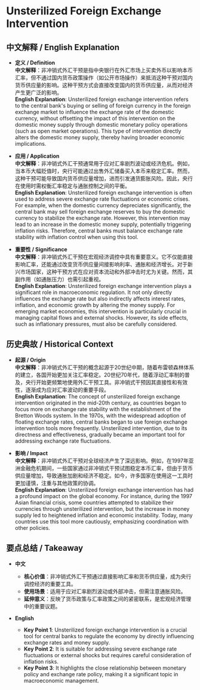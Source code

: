 # Unsterilized Foreign Exchange Intervention

## 中文解释 / English Explanation

* **定义 / Definition**  
  **中文解释**：非冲销式外汇干预是指中央银行在外汇市场上买卖外币以影响本币汇率，但不通过国内货币政策操作（如公开市场操作）来抵消这种干预对国内货币供应量的影响。这种干预方式会直接改变国内的货币供应量，从而对经济产生更广泛的影响。  
  **English Explanation**: Unsterilized foreign exchange intervention refers to the central bank's buying or selling of foreign currency in the foreign exchange market to influence the exchange rate of the domestic currency, without offsetting the impact of this intervention on the domestic money supply through domestic monetary policy operations (such as open market operations). This type of intervention directly alters the domestic money supply, thereby having broader economic implications.

* **应用 / Application**  
  **中文解释**：非冲销式外汇干预通常用于应对汇率剧烈波动或经济危机。例如，当本币大幅贬值时，央行可能通过出售外汇储备买入本币来稳定汇率。然而，这种干预可能导致国内货币供应量增加，进而引发通货膨胀风险。因此，央行在使用时需权衡汇率稳定与通胀控制之间的平衡。  
  **English Explanation**: Unsterilized foreign exchange intervention is often used to address severe exchange rate fluctuations or economic crises. For example, when the domestic currency depreciates significantly, the central bank may sell foreign exchange reserves to buy the domestic currency to stabilize the exchange rate. However, this intervention may lead to an increase in the domestic money supply, potentially triggering inflation risks. Therefore, central banks must balance exchange rate stability with inflation control when using this tool.

* **重要性 / Significance**  
  **中文解释**：非冲销式外汇干预在宏观经济调控中具有重要意义。它不仅能直接影响汇率，还能通过改变货币供应量间接影响利率、通胀和经济增长。对于新兴市场国家，这种干预方式在应对资本流动和外部冲击时尤为关键。然而，其副作用（如通胀压力）也需引起重视。  
  **English Explanation**: Unsterilized foreign exchange intervention plays a significant role in macroeconomic regulation. It not only directly influences the exchange rate but also indirectly affects interest rates, inflation, and economic growth by altering the money supply. For emerging market economies, this intervention is particularly crucial in managing capital flows and external shocks. However, its side effects, such as inflationary pressures, must also be carefully considered.

## 历史典故 / Historical Context

* **起源 / Origin**  
  **中文解释**：非冲销式外汇干预的概念起源于20世纪中期，随着布雷顿森林体系的建立，各国开始更加关注汇率稳定。20世纪70年代，随着浮动汇率制的普及，央行开始更频繁地使用外汇干预工具。非冲销式干预因其直接性和有效性，逐渐成为应对汇率波动的重要手段。  
  **English Explanation**: The concept of unsterilized foreign exchange intervention originated in the mid-20th century, as countries began to focus more on exchange rate stability with the establishment of the Bretton Woods system. In the 1970s, with the widespread adoption of floating exchange rates, central banks began to use foreign exchange intervention tools more frequently. Unsterilized intervention, due to its directness and effectiveness, gradually became an important tool for addressing exchange rate fluctuations.

* **影响 / Impact**  
  **中文解释**：非冲销式外汇干预对全球经济产生了深远影响。例如，在1997年亚洲金融危机期间，一些国家通过非冲销式干预试图稳定本币汇率，但由于货币供应量增加，导致通胀加剧和经济不稳定。如今，许多国家在使用这一工具时更加谨慎，注重与其他政策的协调。  
  **English Explanation**: Unsterilized foreign exchange intervention has had a profound impact on the global economy. For instance, during the 1997 Asian financial crisis, some countries attempted to stabilize their currencies through unsterilized intervention, but the increase in money supply led to heightened inflation and economic instability. Today, many countries use this tool more cautiously, emphasizing coordination with other policies.

## 要点总结 / Takeaway

* **中文**  
  - **核心价值**：非冲销式外汇干预通过直接影响汇率和货币供应量，成为央行调控经济的重要工具。  
  - **使用场景**：适用于应对汇率剧烈波动或外部冲击，但需注意通胀风险。  
  - **延伸意义**：反映了货币政策与汇率政策之间的紧密联系，是宏观经济管理中的重要议题。

* **English**  
  - **Key Point 1**: Unsterilized foreign exchange intervention is a crucial tool for central banks to regulate the economy by directly influencing exchange rates and money supply.  
  - **Key Point 2**: It is suitable for addressing severe exchange rate fluctuations or external shocks but requires careful consideration of inflation risks.  
  - **Key Point 3**: It highlights the close relationship between monetary policy and exchange rate policy, making it a significant topic in macroeconomic management.